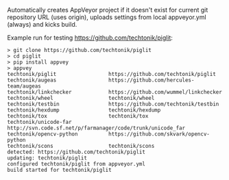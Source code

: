 Automatically creates AppVeyor project if it doesn't exist for
current git repository URL (uses origin), uploads settings from
local appveyor.yml (always) and kicks build.

Example run for testing https://github.com/techtonik/piglit:
```
> git clone https://github.com/techtonik/piglit
> cd piglit
> pip install appvey
> appvey
techtonik/piglit                 https://github.com/techtonik/piglit
techtonik/augeas                 https://github.com/hercules-team/augeas
techtonik/linkchecker            https://github.com/wummel/linkchecker
techtonik/wheel                  techtonik/wheel
techtonik/testbin                https://github.com/techtonik/testbin
techtonik/hexdump                techtonik/hexdump
techtonik/tox                    techtonik/tox
techtonik/unicode-far            http://svn.code.sf.net/p/farmanager/code/trunk/unicode_far
techtonik/opencv-python          https://github.com/skvark/opencv-python
techtonik/scons                  techtonik/scons
detected: https://github.com/techtonik/piglit
updating: techtonik/piglit
configured techtonik/piglit from appveyor.yml
build started for techtonik/piglit
```
